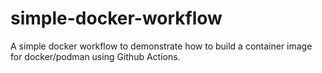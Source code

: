 # simple-docker-workflow

A simple docker workflow to demonstrate how to build a container image for docker/podman
using Github Actions.
